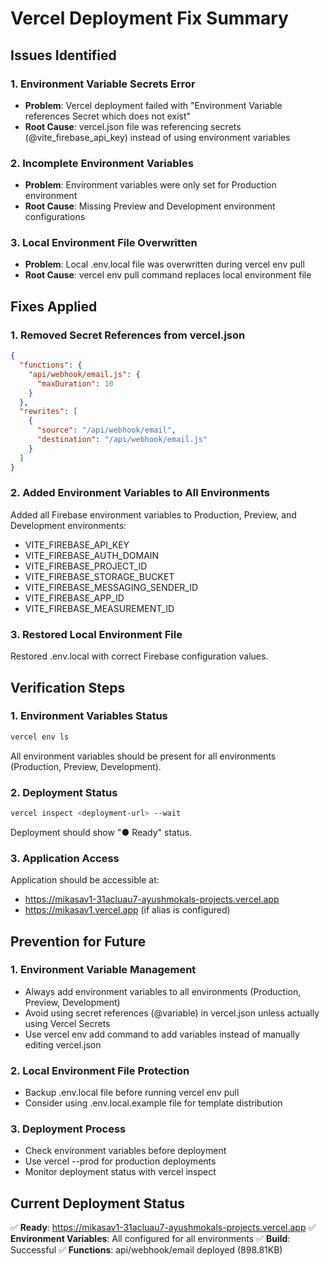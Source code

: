 # Vercel Deployment Fix Summary

## Issues Identified

### 1. **Environment Variable Secrets Error**
- **Problem**: Vercel deployment failed with "Environment Variable references Secret which does not exist"
- **Root Cause**: vercel.json file was referencing secrets (@vite_firebase_api_key) instead of using environment variables

### 2. **Incomplete Environment Variables**
- **Problem**: Environment variables were only set for Production environment
- **Root Cause**: Missing Preview and Development environment configurations

### 3. **Local Environment File Overwritten**
- **Problem**: Local .env.local file was overwritten during vercel env pull
- **Root Cause**: vercel env pull command replaces local environment file

## Fixes Applied

### 1. **Removed Secret References from vercel.json**
```json
{
  "functions": {
    "api/webhook/email.js": {
      "maxDuration": 10
    }
  },
  "rewrites": [
    {
      "source": "/api/webhook/email",
      "destination": "/api/webhook/email.js"
    }
  ]
}
```

### 2. **Added Environment Variables to All Environments**
Added all Firebase environment variables to Production, Preview, and Development environments:
- VITE_FIREBASE_API_KEY
- VITE_FIREBASE_AUTH_DOMAIN
- VITE_FIREBASE_PROJECT_ID
- VITE_FIREBASE_STORAGE_BUCKET
- VITE_FIREBASE_MESSAGING_SENDER_ID
- VITE_FIREBASE_APP_ID
- VITE_FIREBASE_MEASUREMENT_ID

### 3. **Restored Local Environment File**
Restored .env.local with correct Firebase configuration values.

## Verification Steps

### 1. **Environment Variables Status**
```bash
vercel env ls
```
All environment variables should be present for all environments (Production, Preview, Development).

### 2. **Deployment Status**
```bash
vercel inspect <deployment-url> --wait
```
Deployment should show "● Ready" status.

### 3. **Application Access**
Application should be accessible at:
- https://mikasav1-31acluau7-ayushmokals-projects.vercel.app
- https://mikasav1.vercel.app (if alias is configured)

## Prevention for Future

### 1. **Environment Variable Management**
- Always add environment variables to all environments (Production, Preview, Development)
- Avoid using secret references (@variable) in vercel.json unless actually using Vercel Secrets
- Use vercel env add command to add variables instead of manually editing vercel.json

### 2. **Local Environment File Protection**
- Backup .env.local file before running vercel env pull
- Consider using .env.local.example file for template distribution

### 3. **Deployment Process**
- Check environment variables before deployment
- Use vercel --prod for production deployments
- Monitor deployment status with vercel inspect

## Current Deployment Status

✅ **Ready**: https://mikasav1-31acluau7-ayushmokals-projects.vercel.app
✅ **Environment Variables**: All configured for all environments
✅ **Build**: Successful
✅ **Functions**: api/webhook/email deployed (898.81KB)